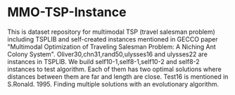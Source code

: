 # MMO-TSP-Instance
This is dataset repository for multimodal TSP (travel salesman problem) including TSPLIB and self-created instances mentioned in GECCO paper "Multimodal Optimization of Traveling Salesman Problem: A Niching Ant Colony System".
Oliver30,chn31,rand50,ulysses16 and ulysses22 are instances in TSPLIB. We build self10-1,self8-1,self10-2 and self8-2 instances to test algorithm. Each of them has two optimal solutions where distances between them are far and length are close. Test16 is mentioned in S.Ronald. 1995. Finding multiple solutions with an evolutionary algorithm.

